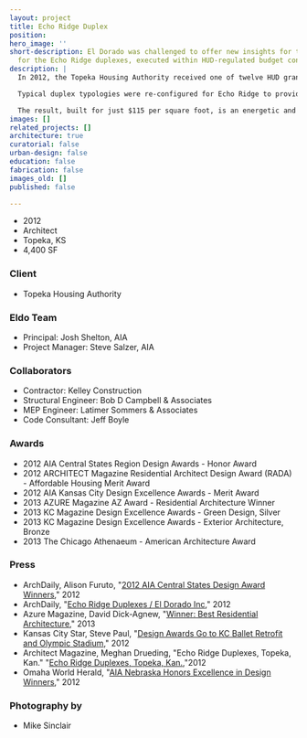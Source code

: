 ```yaml
---
layout: project
title: Echo Ridge Duplex
position: 
hero_image: ''
short-description: El Dorado was challenged to offer new insights for the duplex typology
  for the Echo Ridge duplexes, executed within HUD-regulated budget constraints.
description: |
  In 2012, the Topeka Housing Authority received one of twelve HUD grants given nationally to incentivize innovative, sustainable design and construction within the low-income housing sectors.  Additionally, as part of the HUD grant, we were required to meet every item outlined by the Enterprise Green Communities Checklist.

  Typical duplex typologies were re-configured for Echo Ridge to provide natural cross ventilation for all major rooms of each unit. Arranged in a stacked configuration to create a shared interior courtyard, the new configuration of duplexes were designed with a focus on single mothers, providing a protected and easily supervised communal space for small children. The second level of each unit has a private, shaded patio and a planted roof. The new duplexes also gain energy efficiency through the use of highly insulated envelope construction, fully ventilated rain screen systems, and a shared ground source heat pump system. Storm water management is achieved through planted rooftops and pervious concrete sidewalk paving. Materials containing recycled content were specified throughout the design.

  The result, built for just $115 per square foot, is an energetic and optimistic re-thinking of a low-income housing typology that promotes sustainable living and a strong sense of community.
images: []
related_projects: []
architecture: true
curatorial: false
urban-design: false
education: false
fabrication: false
images_old: []
published: false

---
```

* 2012
* Architect
* Topeka, KS
* 4,400 SF

### Client

* Topeka Housing Authority

### Eldo Team

* Principal: Josh Shelton, AIA
* Project Manager: Steve Salzer, AIA

### Collaborators

* Contractor: Kelley Construction
* Structural Engineer: Bob D Campbell & Associates
* MEP Engineer: Latimer Sommers & Associates
* Code Consultant: Jeff Boyle

### Awards

* 2012 AIA Central States Region Design Awards - Honor Award
* 2012 ARCHITECT Magazine Residential Architect Design Award (RADA) - Affordable Housing Merit Award
* 2012 AIA Kansas City Design Excellence Awards - Merit Award
* 2013 AZURE Magazine AZ Award - Residential Architecture Winner
* 2013 KC Magazine Design Excellence Awards - Green Design, Silver
* 2013 KC Magazine Design Excellence Awards - Exterior Architecture, Bronze
* 2013 The Chicago Athenaeum - American Architecture Award

### Press

* ArchDaily, Alison Furuto, "[2012 AIA Central States Design Award Winners](https://www.archdaily.com/280308/2012-aia-central-states-design-award-winners)," 2012
* ArchDaily, "[Echo Ridge Duplexes / El Dorado Inc]()," 2012
* Azure Magazine, David Dick-Agnew, "[Winner: Best Residential Architecture](assets.ctfassets.net/7ceafwpo4r5g/5RcYWGu3TXcPAKYSiyQflP/ca4cd4422bce46a0632e634602577612/201308_Azure_Magazine_AZ_Awards_The_Best_of_Arch_and_Design.pdf)," 2013
* Kansas City Star, Steve Paul, "[Design Awards Go to KC Ballet Retrofit and Olympic Stadium](assets.ctfassets.net/7ceafwpo4r5g/6HEanmsB8dUHkUP3R4oieH/0eca8dcaa3000697eaf119c6aff3e5b4/2012-Kansas_City_Star-Design_Awards_go_to_KC_Ballet.pdf)," 2012
* Architect Magazine, Meghan Drueding, "Echo Ridge Duplexes, Topeka, Kan." "[Echo Ridge Duplexes, Topeka, Kan.](https://www.architectmagazine.com/awards/residential-architect-design-awards/echo-ridge-duplexes-topeka-kan_o ),"2012
* Omaha World Herald, "[AIA Nebraska Honors Excellence in Design Winners](downloads.ctfassets.net/7ceafwpo4r5g/5x0fFssw93zpdg4GzLTeib/c7d5a9bf9fce5bc7bccfa1f2f5f81a68/2012-Omaha_World_Herald-Central_States_Regional_Awards.pdf)," 2012

### Photography by

* Mike Sinclair